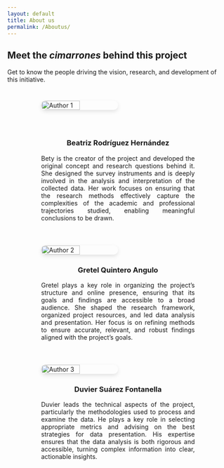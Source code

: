 ```yaml
---
layout: default
title: About us
permalink: /Aboutus/
---
```


## Meet the *cimarrones* behind this project

Get to know the people driving the vision, research, and development of this initiative.

<div style="
  display: flex; 
  flex-wrap: wrap; 
  justify-content: center; 
  align-items: flex-start;
  margin-top: 40px; 
  gap: 40px;
">
  <div style="
    text-align: justify; 
    flex: 1 1 300px; 
    max-width: 350px;
  ">
    <img 
      src="{{ site.baseurl }}/assets/images/IMG_Bety.jpg" 
      alt="Author 1" 
      style="
        width: 50%; 
        height: auto; 
        border-radius: 10px; 
        box-shadow: 0 4px 10px rgba(0,0,0,0.1);
        margin-bottom: 55px;
      " 
    />
    <h3 style="text-align: center; margin-top: 10px;">Beatriz Rodríguez Hernández</h3>
    <p>
      Bety is the creator of the project and developed the original concept and research questions behind it. She designed the survey instruments and is deeply involved in the analysis and interpretation of the collected data. Her work focuses on ensuring that the research methods effectively capture the complexities of the academic and professional trajectories studied, enabling meaningful conclusions to be drawn.
    </p>
  </div>

  <div style="
    text-align: justify; 
    flex: 1 1 300px; 
    max-width: 350px;
  ">
    <img 
      src="{{ site.baseurl }}/assets/images/20250124_144716.jpg" 
      alt="Author 2" 
      style="
        width: 50%; 
        height: auto; 
        border-radius: 10px; 
        box-shadow: 0 4px 10px rgba(0,0,0,0.1);
        margin-bottom: 15px;
      " 
    />
    <h3 style="text-align: center; margin-top: 10px;">Gretel Quintero Angulo</h3>
    <p>
      Gretel plays a key role in organizing the project’s structure and online presence, ensuring that its goals and findings are accessible to a broad audience. She shaped the research framework, organized project resources, and led data analysis and presentation. Her focus is on refining methods to ensure accurate, relevant, and robust findings aligned with the project’s goals.
    </p>
  </div>

  <div style="
    text-align: justify; 
    flex: 1 1 300px; 
    max-width: 350px;
  ">
    <img 
      src="{{ site.baseurl }}/assets/images/du.jpg" 
      alt="Author 3" 
      style="
        width: 50%; 
        height: auto; 
        border-radius: 10px; 
        box-shadow: 0 4px 10px rgba(0,0,0,0.1);
        margin-bottom: 15px;
      " 
    />
    <h3 style="text-align: center; margin-top: 10px;">Duvier Suárez Fontanella</h3>
    <p>
      Duvier leads the technical aspects of the project, particularly the methodologies used to process and examine the data. He plays a key role in selecting appropriate metrics and advising on the best strategies for data presentation. His expertise ensures that the data analysis is both rigorous and accessible, turning complex information into clear, actionable insights.
    </p>
  </div>
</div>



